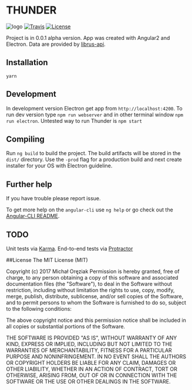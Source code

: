# THUNDER
  ![logo](https://github.com/micorix/thunder/blob/master/src/assets/img/logo.png?raw=true)
  [![Travis](https://img.shields.io/travis/rust-lang/rust.svg)]()
  [![License](https://img.shields.io/badge/license-MIT-green.svg?style=flat)](http://opensource.org/licenses/MIT)

Project is in 0.0.1 alpha version. App was created with Angular2 and Electron. Data are provided by [librus-api](https://github.com/Mati365/librus-api).


## Installation
```
yarn
```

## Development
In development version Electron get app from `http://localhost:4200`.
To run dev version type `npm run webserver` and in other terminal window `npm run electron`.
Untested way to run Thunder is `npm start`
## Compiling

Run `ng build` to build the project. The build artifacts will be stored in the `dist/` directory. Use the `-prod` flag for a production build and next create installer for your OS with Electron guideline.

## Further help
If you have trouble please report issue.

To get more help on the `angular-cli` use `ng help` or go check out the [Angular-CLI README](https://github.com/angular/angular-cli/blob/master/README.md).
## TODO
Unit tests via [Karma](https://karma-runner.github.io).
End-to-end tests via [Protractor](http://www.protractortest.org/)

##License
The MIT License (MIT)

Copyright (c) 2017 Michał Oręziak
Permission is hereby granted, free of charge, to any person obtaining a copy of this software and associated documentation files (the "Software"), to deal in the Software without restriction, including without limitation the rights to use, copy, modify, merge, publish, distribute, sublicense, and/or sell copies of the Software, and to permit persons to whom the Software is furnished to do so, subject to the following conditions:

The above copyright notice and this permission notice shall be included in all copies or substantial portions of the Software.

THE SOFTWARE IS PROVIDED "AS IS", WITHOUT WARRANTY OF ANY KIND, EXPRESS OR IMPLIED, INCLUDING BUT NOT LIMITED TO THE WARRANTIES OF MERCHANTABILITY, FITNESS FOR A PARTICULAR PURPOSE AND NONINFRINGEMENT. IN NO EVENT SHALL THE AUTHORS OR COPYRIGHT HOLDERS BE LIABLE FOR ANY CLAIM, DAMAGES OR OTHER LIABILITY, WHETHER IN AN ACTION OF CONTRACT, TORT OR OTHERWISE, ARISING FROM, OUT OF OR IN CONNECTION WITH THE SOFTWARE OR THE USE OR OTHER DEALINGS IN THE SOFTWARE.
